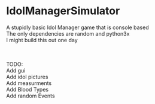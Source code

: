 # IdolManagerSimulator
A stupidly basic Idol Manager game that is console based
<br>
The only dependencies are random and python3x 
<br>
I might build this out one day

<br>
<br>
TODO:<br>
Add gui<br>
Add idol pictures<br>
Add measurments <br>
Add Blood Types<br>
Add random Events<br>
